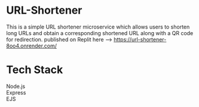 # URL-Shortener

This is a simple URL shortener microservice which allows users to shorten long URLs and obtain a corresponding shortened URL along with a QR code for redirection.
published on Replit here --> https://url-shortener-8oo4.onrender.com/

# Tech Stack
 Node.js <br>
 Express <br>
 EJS
